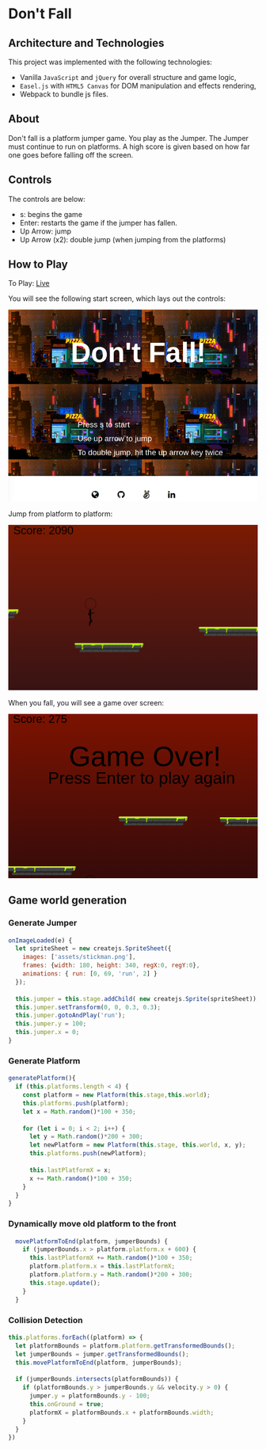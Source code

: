 # Don't Fall

## Architecture and Technologies

This project was implemented with the following technologies:

- Vanilla `JavaScript` and `jQuery` for overall structure and game logic,
- `Easel.js` with `HTML5 Canvas` for DOM manipulation and effects rendering,
- Webpack to bundle js files.

## About
Don't fall is a platform jumper game. You play as the Jumper. The Jumper must continue to run on platforms. A high score is given based on how far one goes before falling off the screen.

## Controls
The controls are below:
* s: begins the game
* Enter: restarts the game if the jumper has fallen.
* Up Arrow: jump
* Up Arrow (x2): double jump (when jumping from the platforms)

## How to Play
To Play:  [Live][game]

You will see the following start screen, which lays out the controls:

![Start Screen](./assets/readme/start_screen.png "Start Screen")

Jump from platform to platform:

![Gameplay Screen](./assets/readme/gameplay.png "Gameplay Screen")


When you fall, you will see a game over screen:

![Gameover Screen](./assets/readme/gameover.png "Gameover Screen")

[game]: www.rithyhuot.com/dontfall/
## Game world generation

### Generate Jumper

```javascript
onImageLoaded(e) {
  let spriteSheet = new createjs.SpriteSheet({
    images: ['assets/stickman.png'],
    frames: {width: 180, height: 340, regX:0, regY:0},
    animations: { run: [0, 69, 'run', 2] }
  });

  this.jumper = this.stage.addChild( new createjs.Sprite(spriteSheet));
  this.jumper.setTransform(0, 0, 0.3, 0.3);
  this.jumper.gotoAndPlay('run');
  this.jumper.y = 100;
  this.jumper.x = 0;
}
```

### Generate Platform

```javascript
generatePlatform(){
  if (this.platforms.length < 4) {
    const platform = new Platform(this.stage,this.world);
    this.platforms.push(platform);
    let x = Math.random()*100 + 350;

    for (let i = 0; i < 2; i++) {
      let y = Math.random()*200 + 300;
      let newPlatform = new Platform(this.stage, this.world, x, y);
      this.platforms.push(newPlatform);

      this.lastPlatformX = x;
      x += Math.random()*100 + 350;
    }
  }
}
```

### Dynamically move old platform to the front

```javascript
  movePlatformToEnd(platform, jumperBounds) {
    if (jumperBounds.x > platform.platform.x + 600) {
      this.lastPlatformX += Math.random()*100 + 350;
      platform.platform.x = this.lastPlatformX;
      platform.platform.y = Math.random()*200 + 300;
      this.stage.update();
    }
  }
```

### Collision Detection

```javascript
this.platforms.forEach((platform) => {
  let platformBounds = platform.platform.getTransformedBounds();
  let jumperBounds = jumper.getTransformedBounds();
  this.movePlatformToEnd(platform, jumperBounds);

  if (jumperBounds.intersects(platformBounds)) {
    if (platformBounds.y > jumperBounds.y && velocity.y > 0) {
      jumper.y = platformBounds.y - 100;
      this.onGround = true;
      platformX = platformBounds.x + platformBounds.width;
    }
  }
})
```
